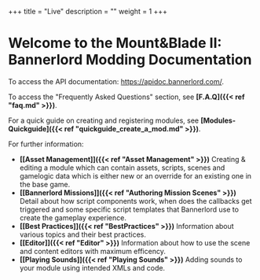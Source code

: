 +++
title = "Live"
description = ""
weight = 1
+++

# Welcome to the Mount&Blade II: Bannerlord Modding Documentation
To access the API documentation: <a href="https://apidoc.bannerlord.com/">https://apidoc.bannerlord.com/</a>.

To access the "Frequently Asked Questions" section, see <strong>[F.A.Q]({{< ref "faq.md" >}})</strong>.

For a quick guide on creating and registering modules, see <strong>[Modules-Quickguide]({{< ref "quickguide_create_a_mod.md" >}})</strong>.

For further information:

- <strong>[[Asset Management]]({{< ref "Asset Management" >}})</strong> Creating & editing a module which can contain assets, scripts, scenes and gamelogic data which is either new or an override for an existing one in the base game. 
- <strong>[[Bannerlord Missions]]({{< ref "Authoring Mission Scenes" >}})</strong> Detail about how script components work, when does the callbacks get triggered and some specific script templates that Bannerlord use to create the gameplay experience.
- <strong>[[Best Practices]]({{< ref "BestPractices" >}})</strong> Information about various topics and their best practices.
- <strong>[[Editor]]({{< ref "Editor" >}})</strong> Information about how to use the scene and content editors with maximum efficency.
- <strong>[[Playing Sounds]]({{< ref "Playing Sounds" >}})</strong> Adding sounds to your module using intended XMLs and code.